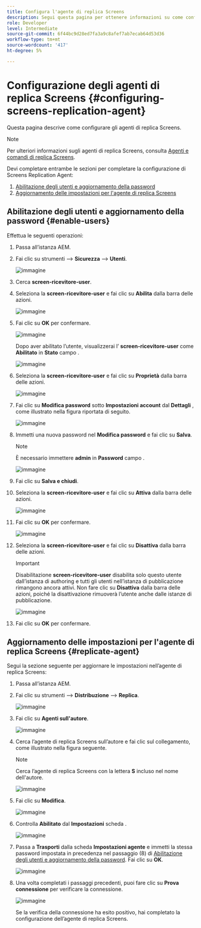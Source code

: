 ```yaml
---
title: Configura l'agente di replica Screens
description: Segui questa pagina per ottenere informazioni su come configurare l'agente di replica Screens.
role: Developer
level: Intermediate
source-git-commit: 6f44bc9d28ed7fa3a9c8afef7ab7ecab64d53d36
workflow-type: tm+mt
source-wordcount: '417'
ht-degree: 5%

---
```



# Configurazione degli agenti di replica Screens {#configuring-screens-replication-agent}

Questa pagina descrive come configurare gli agenti di replica Screens.

>[!NOTE]
>Per ulteriori informazioni sugli agenti di replica Screens, consulta [Agenti e comandi di replica Screens](https://experienceleague.adobe.com/docs/experience-manager-screens/user-guide/administering/author-publish/author-publish-architecture-overview.html?lang=en#screens-replication-agents-and-commands).

Devi completare entrambe le sezioni per completare la configurazione di Screens Replication Agent:

1. [Abilitazione degli utenti e aggiornamento della password](#enable-users)
1. [Aggiornamento delle impostazioni per l&#39;agente di replica Screens](#replicate-agent)

## Abilitazione degli utenti e aggiornamento della password {#enable-users}

Effettua le seguenti operazioni:

1. Passa all’istanza AEM.

1. Fai clic su strumenti —> **Sicurezza** —> **Utenti**.

   ![immagine](/help/user-guide/assets/screens-replication/screens-replication1.png)

1. Cerca **screen-ricevitore-user**.

1. Seleziona la **screen-ricevitore-user** e fai clic su **Abilita** dalla barra delle azioni.

   ![immagine](/help/user-guide/assets/screens-replication/screens-replication2.png)

1. Fai clic su **OK** per confermare.

   ![immagine](/help/user-guide/assets/screens-replication/screens-replication3.png)

   Dopo aver abilitato l’utente, visualizzerai l’ **screen-ricevitore-user** come **Abilitato** in **Stato** campo .

   ![immagine](/help/user-guide/assets/screens-replication/screens-replication4.png)

1. Seleziona la **screen-ricevitore-user** e fai clic su **Proprietà** dalla barra delle azioni.

   ![immagine](/help/user-guide/assets/screens-replication/screens-replication5.png)

1. Fai clic su **Modifica password** sotto **Impostazioni account** dal **Dettagli** , come illustrato nella figura riportata di seguito.

   ![immagine](/help/user-guide/assets/screens-replication/screens-replication6.png)

1. Immetti una nuova password nel **Modifica password** e fai clic su **Salva**.

   >[!NOTE]
   >È necessario immettere **admin** in **Password** campo .

   ![immagine](/help/user-guide/assets/screens-replication/screens-replication7.png)

1. Fai clic su **Salva e chiudi**.

1. Seleziona la **screen-ricevitore-user** e fai clic su **Attiva** dalla barra delle azioni.

   ![immagine](/help/user-guide/assets/screens-replication/screens-replication8.png)

1. Fai clic su **OK** per confermare.

   ![immagine](/help/user-guide/assets/screens-replication/screens-replication9.png)

1. Seleziona la **screen-ricevitore-user** e fai clic su **Disattiva** dalla barra delle azioni.

   >[!IMPORTANT]
   > Disabilitazione **screen-ricevitore-user** disabilita solo questo utente dall’istanza di authoring e tutti gli utenti nell’istanza di pubblicazione rimangono ancora attivi. Non fare clic su **Disattiva** dalla barra delle azioni, poiché la disattivazione rimuoverà l’utente anche dalle istanze di pubblicazione.

   ![immagine](/help/user-guide/assets/screens-replication/screens-replication10.png)

1. Fai clic su **OK** per confermare.

## Aggiornamento delle impostazioni per l&#39;agente di replica Screens {#replicate-agent}

Segui la sezione seguente per aggiornare le impostazioni nell’agente di replica Screens:

1. Passa all’istanza AEM.

1. Fai clic su strumenti —> **Distribuzione** —> **Replica**.

   ![immagine](/help/user-guide/assets/screens-replication/screens-replication1a.png)

1. Fai clic su **Agenti sull&#39;autore**.

   ![immagine](/help/user-guide/assets/screens-replication/screens-replication1b.png)

1. Cerca l’agente di replica Screens sull’autore e fai clic sul collegamento, come illustrato nella figura seguente.

   >[!NOTE]
   >Cerca l’agente di replica Screens con la lettera **S** incluso nel nome dell&#39;autore.

   ![immagine](/help/user-guide/assets/screens-replication/screens-replication1c.png)

1. Fai clic su **Modifica**.

   ![immagine](/help/user-guide/assets/screens-replication/screens-replication1d.png)

1. Controlla **Abilitato** dal **Impostazioni** scheda .

   ![immagine](/help/user-guide/assets/screens-replication/screens-replication1e.png)

1. Passa a **Trasporti** dalla scheda **Impostazioni agente** e immetti la stessa password impostata in precedenza nel passaggio (8) di [Abilitazione degli utenti e aggiornamento della password](#enable-users). Fai clic su **OK**.

   ![immagine](/help/user-guide/assets/screens-replication/screens-replication1f.png)

1. Una volta completati i passaggi precedenti, puoi fare clic su **Prova connessione** per verificare la connessione.

   ![immagine](/help/user-guide/assets/screens-replication/screens-replication1g.png)

   Se la verifica della connessione ha esito positivo, hai completato la configurazione dell’agente di replica Screens.